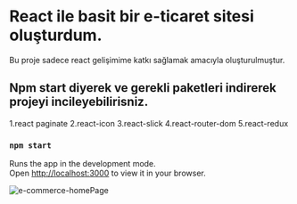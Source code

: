 # React ile basit bir e-ticaret sitesi oluşturdum.

Bu proje sadece react gelişimime katkı sağlamak amacıyla oluşturulmuştur.

## Npm start diyerek ve gerekli paketleri indirerek projeyi incileyebilirisniz.
1.react paginate
2.react-icon
3.react-slick
4.react-router-dom
5.react-redux

### `npm start`

Runs the app in the development mode.\
Open [http://localhost:3000](http://localhost:3000) to view it in your browser.


![e-commerce-homePage](https://r.resimlink.com/bvusRqZeOXyr.png)

